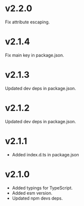 # v2.2.0
Fix attribute escaping.

# v2.1.4
Fix main key in package.json.

# v2.1.3
Updated dev deps in package.json.

# v2.1.2
Updated dev deps in package.json.

# v2.1.1
- Added index.d.ts in package.json

# v2.1.0
- Added typings for TypeScript.
- Added esm version.
- Updated npm devs deps.